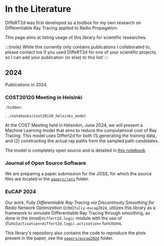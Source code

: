 # In the Literature

DiffeRT2d was first developed as a toolbox for my own research on
Differentiable Ray Tracing applied to Radio Propagation.

This page aims at listing usage of this library for scientific
researches.

:::{note}
While this currently only contains publications I collaborated
to, please contact me if you used DiffeRT2d for one of your scientific
projects, so I can add your publication (or else) to this list!
:::

## 2024

Publications in 2024.

### COST20120 Meeting in Helsinki

```{toctree}
:hidden:

../notebooks/cost20120_helsinki_model
```

At the COST Meeting held in Helsinkin, June 2024,
we will present a Machine Learning model that aims to reduce the computational
cost of Ray Tracing.
This model uses Differt2d for both (1) generating the training
data, and (2) constructing the actual ray paths from the sampled path candidates.

The model is completely open source and is detailed in
[this notebook](../notebooks/cost20120_helsinki_model.ipynb).

### Journal of Open Source Software

We are preparing a paper submission for the JOSS, for which the source files
are located in the
[`papers/joss`](https://github.com/jeertmans/DiffeRT2d/tree/main/papers/joss)
folder.

### EuCAP 2024

Our work,
*Fully Differentiable Ray Tracing via Discontinuity Smoothing for Radio Network Optimization*
{cite}`fully-eucap2024`,
utilizes this library as a framework to simulate Differentiable Ray Tracing
through smoothing, as done in the {mod}`differt2d.logic` module with
the use of
{func}`activation<differt2d.logic.activation>` functions.

This library's repository also contains the code to reproduce the plots
present in the paper, see the
[`papers/eucap2024`](https://github.com/jeertmans/DiffeRT2d/tree/main/papers/eucap2024)
folder.
